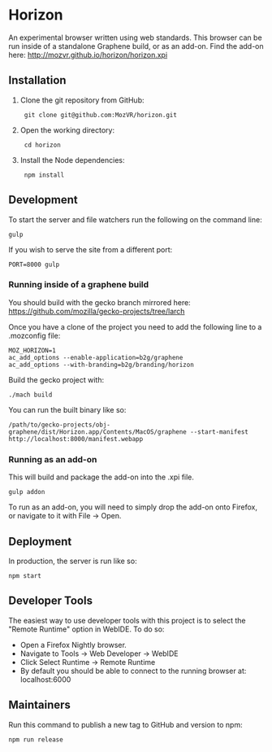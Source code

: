 <!---
<!--- Commented out until this repo is public, or we pay for Travis.
[![Build Status](https://travis-ci.org/MozVR/horizon.svg?branch=master)](https://travis-ci.org/MozVR/horizon)
--->

# Horizon

An experimental browser written using web standards. This browser can be run inside of a standalone Graphene build, or as an add-on. Find the add-on here: http://mozvr.github.io/horizon/horizon.xpi

## Installation

1. Clone the git repository from GitHub:

        git clone git@github.com:MozVR/horizon.git

2. Open the working directory:

        cd horizon

3. Install the Node dependencies:

        npm install


## Development

To start the server and file watchers run the following on the command line:

    gulp

If you wish to serve the site from a different port:

    PORT=8000 gulp


### Running inside of a graphene build

You should build with the gecko branch mirrored here: https://github.com/mozilla/gecko-projects/tree/larch

Once you have a clone of the project you need to add the following line to a .mozconfig file:
```
MOZ_HORIZON=1
ac_add_options --enable-application=b2g/graphene
ac_add_options --with-branding=b2g/branding/horizon
```

Build the gecko project with:
```
./mach build
```

You can run the built binary like so:

```
/path/to/gecko-projects/obj-graphene/dist/Horizon.app/Contents/MacOS/graphene --start-manifest http://localhost:8000/manifest.webapp
```

### Running as an add-on

This will build and package the add-on into the .xpi file.

```
gulp addon
```

To run as an add-on, you will need to simply drop the add-on onto Firefox, or navigate to it with File -> Open.

## Deployment

In production, the server is run like so:

    npm start


## Developer Tools

The easiest way to use developer tools with this project is to select the "Remote Runtime" option in WebIDE. To do so:

* Open a Firefox Nightly browser.
* Navigate to Tools -> Web Developer -> WebIDE
* Click Select Runtime -> Remote Runtime
* By default you should be able to connect to the running browser at: localhost:6000


## Maintainers

Run this command to publish a new tag to GitHub and version to npm:

    npm run release
